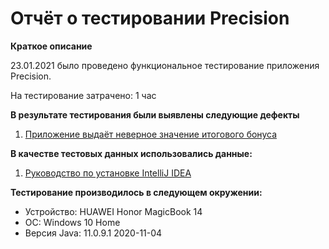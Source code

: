 # Отчёт о тестировании Precision #

**Краткое описание**

23.01.2021 было проведено функциональное тестирование приложения Precision.

На тестирование затрачено: 1 час

**В результате тестирования были выявлены следующие дефекты**

1. [Приложение выдаёт неверное значение итогового бонуса](https://github.com/imperfectSD/Precision/issues/1)

**В качестве тестовых данных использовались данные:**

1. [Руководство по установке IntelliJ IDEA](https://github.com/netology-code/javaqa-homeworks/blob/master/intro/idea.md)

**Тестирование производилось в следующем окружении:**

* Устройство: HUAWEI Honor MagicBook 14
* ОС: Windows 10 Home
* Версия Java: 11.0.9.1 2020-11-04
